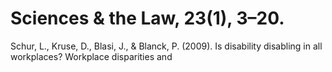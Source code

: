 # Sciences & the Law, 23(1), 3–20.

Schur, L., Kruse, D., Blasi, J., & Blanck, P. (2009). Is disability disabling in all workplaces? Workplace disparities and